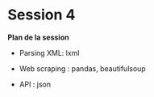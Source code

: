 # Session 4
**Plan de la session**

- Parsing XML: lxml

- Web scraping : pandas, beautifulsoup

- API : json
  

